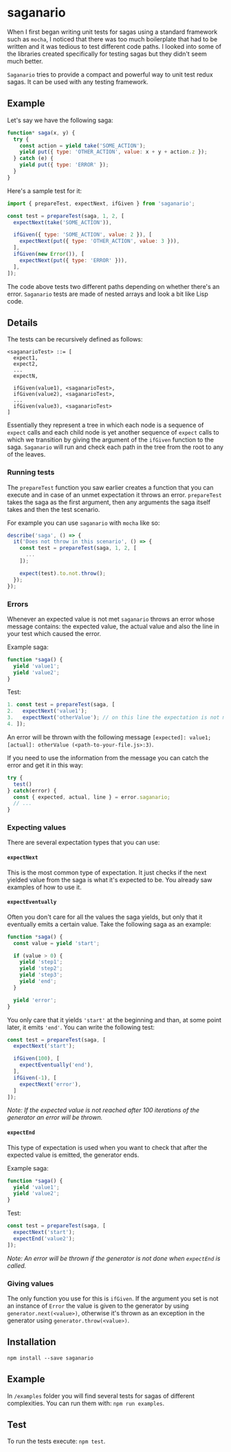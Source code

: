# saganario

When I first began writing unit tests for sagas using a standard framework such as `mocha`, I noticed
that there was too much boilerplate that had to be written and it was tedious to test different code paths. I looked into some of the libraries created specifically for testing sagas but they didn't seem much better.

`Saganario` tries to provide a compact and powerful way to unit test redux sagas. It can be used with any testing framework.

## Example

Let's say we have the following saga:

```javascript
function* saga(x, y) {
  try {
    const action = yield take('SOME_ACTION');
    yield put({ type: 'OTHER_ACTION', value: x + y + action.z });
  } catch (e) {
    yield put({ type: 'ERROR' });
  }
}
```

Here's a sample test for it:

```javascript
import { prepareTest, expectNext, ifGiven } from 'saganario';

const test = prepareTest(saga, 1, 2, [
  expectNext(take('SOME_ACTION')),

  ifGiven({ type: 'SOME_ACTION', value: 2 }), [
    expectNext(put({ type: 'OTHER_ACTION', value: 3 })),
  ],
  ifGiven(new Error()), [
    expectNext(put({ type: 'ERROR' })),
  ],
]);
```

The code above tests two different paths depending on whether there's an error.
`Saganario` tests are made of nested arrays and look a bit like Lisp code.

## Details

The tests can be recursively defined as follows:

```
<saganarioTest> ::= [
  expect1,
  expect2,
  ...
  expectN,

  ifGiven(value1), <saganarioTest>,
  ifGiven(value2), <saganarioTest>,
  ...
  ifGiven(value3), <saganarioTest>
]
```

Essentially they represent a tree in which each node is a sequence of `expect` calls and each child node is yet another sequence of `expect` calls to which we transition by giving the argument of the `ifGiven` function to the saga. `Saganario` will run and check each path in the tree from the root to any of the leaves.

### Running tests

The `prepareTest` function you saw earlier creates a function that you can execute and in case of an unmet expectation it throws an error. `prepareTest` takes the saga as the first argument, then any arguments the saga itself takes and then the test scenario.

For example you can use `saganario` with `mocha` like so:

```javascript
describe('saga', () => {
  it('Does not throw in this scenario', () => {
    const test = prepareTest(saga, 1, 2, [
      ...
    ]);

    expect(test).to.not.throw();
  });
});
```

### Errors

Whenever an expected value is not met `saganario` throws an error whose message contains: the expected value, the actual value and also the line in your test which caused the error.

Example saga:

```javascript
function *saga() {
  yield 'value1';
  yield 'value2';
}
```

Test:

```javascript
1. const test = prepareTest(saga, [
2.   expectNext('value1');
3.   expectNext('otherValue'); // on this line the expectation is not met
4. ]);
```

An error will be thrown with the following message `[expected]: value1; [actual]: otherValue (<path-to-your-file.js>:3)`.

If you need to use the information from the message you can catch the error and get it in this way:

```javascript
try {
  test()
} catch(error) {
  const { expected, actual, line } = error.saganario;
  // ...
}
```

### Expecting values

There are several expectation types that you can use:

#### `expectNext`

This is the most common type of expectation. It just checks if the next yielded value from the saga is what it's expected to be. You already saw examples of how to use it.

#### `expectEventually`

Often you don't care for all the values the saga yields, but only that it eventually emits a certain value. Take the following saga as an example:

```javascript
function *saga() {
  const value = yield 'start';

  if (value > 0) {
    yield 'step1';
    yield 'step2';
    yield 'step3';
    yield 'end';
  }

  yield 'error';
}
```
You only care that it yields `'start'` at the beginning and than, at some point later, it emits `'end'`. You can write the following test:

```javascript
const test = prepareTest(saga, [
  expectNext('start');

  ifGiven(100), [
    expectEventually('end'),
  ],
  ifGiven(-1), [
    expectNext('error'),
  ]
]);
```

*Note: If the expected value is not reached after 100 iterations of the generator an error will be thrown.*

#### `expectEnd`

This type of expectation is used when you want to check that after the expected value is emitted, the generator ends.

Example saga:

```javascript
function *saga() {
  yield 'value1';
  yield 'value2';
}
```

Test:

```javascript
const test = prepareTest(saga, [
  expectNext('start');
  expectEnd('value2');
]);
```

*Note: An error will be thrown if the generator is not done when `expectEnd` is called.*

### Giving values

The only function you use for this is `ifGiven`. If the argument you set is not an instance of `Error` the value is given to the generator by using `generator.next(<value>)`, otherwise it's thrown as an exception in the generator using `generator.throw(<value>)`.

## Installation

`npm install --save saganario`

## Example

In `/examples` folder you will find several tests for sagas of different complexities. You can run them with: `npm run examples`.

## Test

To run the tests execute: `npm test`.
